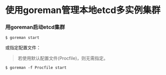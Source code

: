 # 使用goreman管理本地etcd多实例集群

### 用goreman启动etcd集群
```shell
$ goreman start
```

或指定配置文件：
> 若使用默认配置文件(Procfile)，则无需指定。
```shell
$ goreman -f Procfile start
```